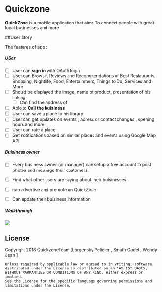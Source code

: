 # Quickzone

**QuickZone** is a mobile application that aims To connect people with great local businesses and more

##User Story

The features of app :
##### USer
* [ ] User can **sign in** with OAuth login 
* [ ]  User can Browse, Reviews and Recommendations of Best Restaurants, Shopping, Nightlife, Food, Entertainment, Things to Do, Services and More 
 * [ ] Should be displayed the image, name of product, presentation of his linking 
	* [ ] Can find the address of 
* [ ] Able to **Call the buisiness** 
* [ ] User  can save a place to his library 
* [ ] User can get updates on events ,  adress or contact changes , opening hours and more 
* [ ] User can rate a place 
* [ ] Get notifications based  on similar places and events 
using Google Map API 

##### Buisiness owner
* [ ] Every business owner (or manager) can setup a free account to post photos and message their customers.
* [ ] Find what other users are saying  about their buisinesses 
* [ ] can advertise  and promote on QuickZone 
* [ ] Can update their buisiness information


##### Walkthrough 

<img src= "quickzone.mp4"/>




## License
 Copyright 2018 QuickzoneTeam  [Lorgensky Pelicier , Smath Cadet , Wendy Jean ]

    Unless required by applicable law or agreed to in writing, software
    distributed under the License is distributed on an "AS IS" BASIS,
    WITHOUT WARRANTIES OR CONDITIONS OF ANY KIND, either express or implied.
    See the License for the specific language governing permissions and
    limitations under the License.

